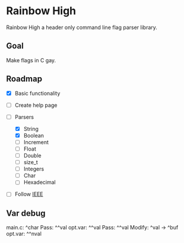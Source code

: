 # Rainbow High
Rainbow High a header only command line flag parser library.

## Goal
Make flags in C gay.

## Roadmap
- [X] Basic functionality
- [ ] Create help page
- [ ] Parsers
    - [X] String
    - [X] Boolean
    - [ ] Increment
    - [ ] Float
    - [ ] Double
    - [ ] size_t
    - [ ] Integers
    - [ ] Char
    - [ ] Hexadecimal
- [ ] Follow [IEEE](https://pubs.opengroup.org/onlinepubs/9699919799/basedefs/V1_chap12.html)


## Var debug
main.c: ^char
Pass: ^^val
opt.var: ^^val
Pass: ^^val
Modify: ^val -> ^buf
opt.var: ^^nval
